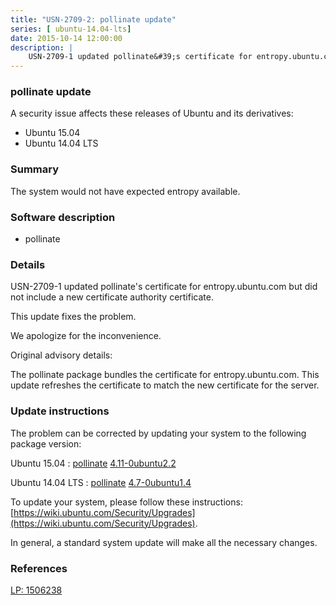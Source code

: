 ```yaml
---
title: "USN-2709-2: pollinate update"
series: [ ubuntu-14.04-lts]
date: 2015-10-14 12:00:00
description: |
    USN-2709-1 updated pollinate&#39;s certificate for entropy.ubuntu.com but did not include a new certificate authority certificate.
--- 
```

 
### pollinate update

A security issue affects these releases of Ubuntu and its derivatives:

* Ubuntu 15.04
* Ubuntu 14.04 LTS

### Summary

The system would not have expected entropy available. 

### Software description

* pollinate 

### Details

USN-2709-1 updated pollinate&#39;s certificate for entropy.ubuntu.com but did not include a new certificate authority certificate.

This update fixes the problem.

We apologize for the inconvenience.

Original advisory details:

 The pollinate package bundles the certificate for entropy.ubuntu.com. This update refreshes the certificate to match the new certificate for the server. 

### Update instructions

The problem can be corrected by updating your system to the following package version:

Ubuntu 15.04
 : [pollinate](https://launchpad.net/ubuntu/+source/pollinate) <span> [4.11-0ubuntu2.2](https://launchpad.net/ubuntu/+source/pollinate/4.11-0ubuntu2.2) </span> 

Ubuntu 14.04 LTS
 : [pollinate](https://launchpad.net/ubuntu/+source/pollinate) <span> [4.7-0ubuntu1.4](https://launchpad.net/ubuntu/+source/pollinate/4.7-0ubuntu1.4) </span> 

To update your system, please follow these instructions: [https://wiki.ubuntu.com/Security/Upgrades](https://wiki.ubuntu.com/Security/Upgrades).

In general, a standard system update will make all the necessary changes. 

### References

 [LP: 1506238](https://launchpad.net/bugs/1506238)
 
